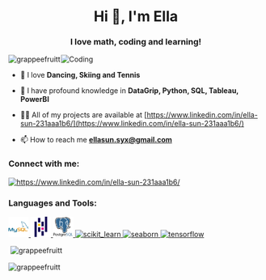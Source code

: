 <h1 align="center">Hi 👋, I'm Ella</h1>
<h3 align="center">I love math, coding and learning!</h3>
<img align="right" alt="Coding" width="400" src="https://media3.giphy.com/media/CuuSHzuc0O166MRfjt/giphy.gif?cid=ecf05e477yvghb9k2bzvabmcllf9qed0ww7yi337wvnkz9m5&ep=v1_gifs_search&rid=giphy.gif&ct=g">


<p align="left"> <img src="https://komarev.com/ghpvc/?username=grappeefruitt&label=Profile%20views&color=0e75b6&style=flat" alt="grappeefruitt" /> </p>

- 🌱 I love **Dancing, Skiing and Tennis**

- 👯 I have profound knowledge in **DataGrip, Python, SQL, Tableau, PowerBI**

- 👨‍💻 All of my projects are available at [https://www.linkedin.com/in/ella-sun-231aaa1b6/](https://www.linkedin.com/in/ella-sun-231aaa1b6/)

- 📫 How to reach me **ellasun.syx@gmail.com**

<h3 align="left">Connect with me:</h3>
<p align="left">
<a href="https://linkedin.com/in/https://www.linkedin.com/in/ella-sun-231aaa1b6/" target="blank"><img align="center" src="https://raw.githubusercontent.com/rahuldkjain/github-profile-readme-generator/master/src/images/icons/Social/linked-in-alt.svg" alt="https://www.linkedin.com/in/ella-sun-231aaa1b6/" height="30" width="40" /></a>
</p>

<h3 align="left">Languages and Tools:</h3>
<p align="left"> <a href="https://www.mysql.com/" target="_blank" rel="noreferrer"> <img src="https://raw.githubusercontent.com/devicons/devicon/master/icons/mysql/mysql-original-wordmark.svg" alt="mysql" width="40" height="40"/> </a> <a href="https://pandas.pydata.org/" target="_blank" rel="noreferrer"> <img src="https://raw.githubusercontent.com/devicons/devicon/2ae2a900d2f041da66e950e4d48052658d850630/icons/pandas/pandas-original.svg" alt="pandas" width="40" height="40"/> </a> <a href="https://www.postgresql.org" target="_blank" rel="noreferrer"> <img src="https://raw.githubusercontent.com/devicons/devicon/master/icons/postgresql/postgresql-original-wordmark.svg" alt="postgresql" width="40" height="40"/> </a> <a href="https://scikit-learn.org/" target="_blank" rel="noreferrer"> <img src="https://upload.wikimedia.org/wikipedia/commons/0/05/Scikit_learn_logo_small.svg" alt="scikit_learn" width="40" height="40"/> </a> <a href="https://seaborn.pydata.org/" target="_blank" rel="noreferrer"> <img src="https://seaborn.pydata.org/_images/logo-mark-lightbg.svg" alt="seaborn" width="40" height="40"/> </a> <a href="https://www.tensorflow.org" target="_blank" rel="noreferrer"> <img src="https://www.vectorlogo.zone/logos/tensorflow/tensorflow-icon.svg" alt="tensorflow" width="40" height="40"/> </a> </p>

<p>&nbsp;<img align="center" src="https://github-readme-stats.vercel.app/api?username=grappeefruitt&show_icons=true&locale=en" alt="grappeefruitt" /></p>

<p><img align="center" src="https://github-readme-streak-stats.herokuapp.com/?user=grappeefruitt&" alt="grappeefruitt" /></p>

